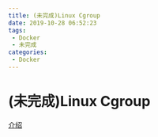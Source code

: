 ```yaml
---
title: (未完成)Linux Cgroup
date: 2019-10-28 06:52:23
tags: 
 - Docker
 - 未完成
categories: 
 - Docker
---
```

# (未完成)Linux Cgroup

[介绍](https://mp.weixin.qq.com/s?__biz=MzU1MzY4NzQ1OA==&mid=2247484140&idx=1&sn=c18a86d6a2d426f4d627dafd85f5ae3a&scene=21#wechat_redirect)
